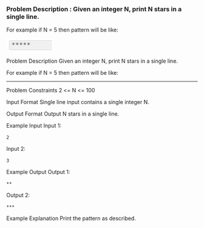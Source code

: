 ### Problem Description : Given an integer N, print N stars in a single line.

For example if N = 5 then pattern will be like:

![Alt text](image.png)

Problem Description
Given an integer N, print N stars in a single line.

For example if N = 5 then pattern will be like:

---

Problem Constraints
2 <= N <= 100

Input Format
Single line input contains a single integer N.

Output Format
Output N stars in a single line.

Example Input
Input 1:

```
2
```

Input 2:

```
3
```

Example Output
Output 1:

```
**
```

Output 2:

```
***
```

Example Explanation
Print the pattern as described.
